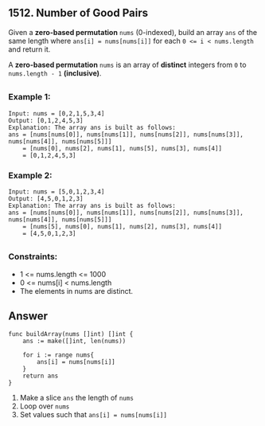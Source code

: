 ## 1512. Number of Good Pairs

Given a **zero-based permutation** `nums` (0-indexed), build an array `ans` of the same length where `ans[i] = nums[nums[i]]` for each `0 <= i < nums.length` and return it.

A **zero-based permutation** `nums` is an array of **distinct** integers from `0` to `nums.length - 1` **(inclusive)**.
##

### Example 1:
```
Input: nums = [0,2,1,5,3,4]
Output: [0,1,2,4,5,3]
Explanation: The array ans is built as follows: 
ans = [nums[nums[0]], nums[nums[1]], nums[nums[2]], nums[nums[3]], nums[nums[4]], nums[nums[5]]]
    = [nums[0], nums[2], nums[1], nums[5], nums[3], nums[4]]
    = [0,1,2,4,5,3]
```
### Example 2:
```
Input: nums = [5,0,1,2,3,4]
Output: [4,5,0,1,2,3]
Explanation: The array ans is built as follows:
ans = [nums[nums[0]], nums[nums[1]], nums[nums[2]], nums[nums[3]], nums[nums[4]], nums[nums[5]]]
    = [nums[5], nums[0], nums[1], nums[2], nums[3], nums[4]]
    = [4,5,0,1,2,3]
```
##
### Constraints:

- 1 <= nums.length <= 1000
- 0 <= nums[i] < nums.length
- The elements in nums are distinct.

## Answer
```
func buildArray(nums []int) []int {
    ans := make([]int, len(nums))

    for i := range nums{
        ans[i] = nums[nums[i]]
    }
    return ans
}
```

1. Make a slice `ans` the length of `nums`
2. Loop over `nums`
3. Set values such that `ans[i] = nums[nums[i]]`